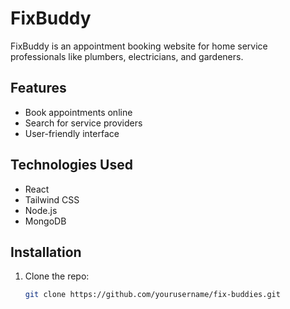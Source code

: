 # FixBuddy

FixBuddy is an appointment booking website for home service professionals like plumbers, electricians, and gardeners.

## Features
- Book appointments online
- Search for service providers
- User-friendly interface

## Technologies Used
- React
- Tailwind CSS
- Node.js
- MongoDB

## Installation
1. Clone the repo:
   ```sh
   git clone https://github.com/yourusername/fix-buddies.git
